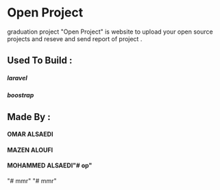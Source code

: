 
# Open Project
graduation project "Open Project" is website to upload your open source projects 
and reseve and send report of project .
## Used To Build :
##### laravel 
##### boostrap
## Made By :
#### OMAR ALSAEDI 
#### MAZEN ALOUFI
#### MOHAMMED ALSAEDI"# op" 
"# mmr" 
"# mmr" 
